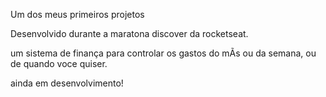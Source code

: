 Um dos meus primeiros projetos

Desenvolvido durante a maratona discover da rocketseat.

um sistema de finança para controlar os gastos do mÃs ou da semana, ou de quando voce quiser.

ainda em desenvolvimento!
